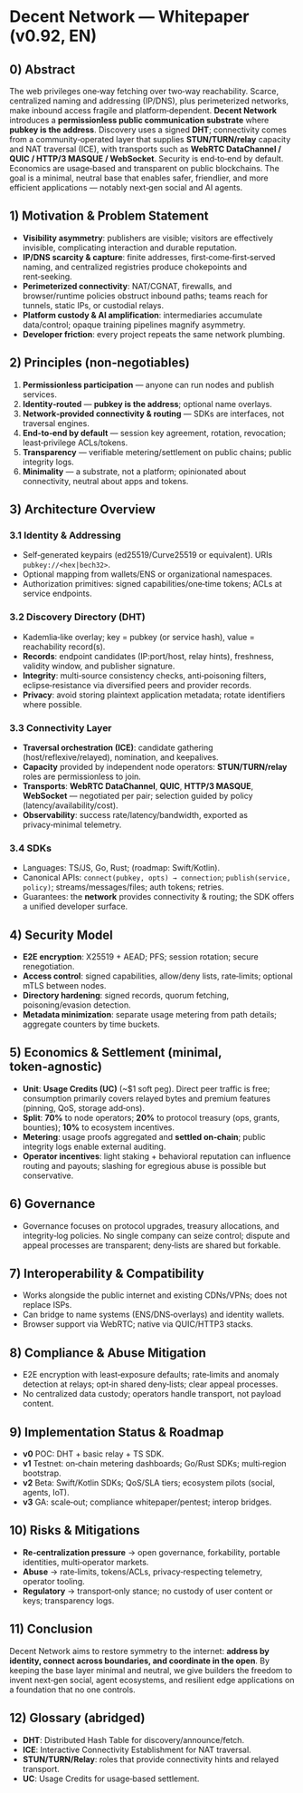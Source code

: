 # Decent Network — Whitepaper (v0.92, EN)

## 0) Abstract
The web privileges one‑way fetching over two‑way reachability. Scarce, centralized naming and addressing (IP/DNS), plus perimeterized networks, make inbound access fragile and platform‑dependent. **Decent Network** introduces a **permissionless public communication substrate** where **pubkey is the address**. Discovery uses a signed **DHT**; connectivity comes from a community‑operated layer that supplies **STUN/TURN/relay** capacity and NAT traversal (ICE), with transports such as **WebRTC DataChannel / QUIC / HTTP/3 MASQUE / WebSocket**. Security is end‑to‑end by default. Economics are usage‑based and transparent on public blockchains. The goal is a minimal, neutral base that enables safer, friendlier, and more efficient applications — notably next‑gen social and AI agents.

## 1) Motivation & Problem Statement
- **Visibility asymmetry**: publishers are visible; visitors are effectively invisible, complicating interaction and durable reputation.
- **IP/DNS scarcity & capture**: finite addresses, first‑come‑first‑served naming, and centralized registries produce chokepoints and rent‑seeking.
- **Perimeterized connectivity**: NAT/CGNAT, firewalls, and browser/runtime policies obstruct inbound paths; teams reach for tunnels, static IPs, or custodial relays.
- **Platform custody & AI amplification**: intermediaries accumulate data/control; opaque training pipelines magnify asymmetry.
- **Developer friction**: every project repeats the same network plumbing.

## 2) Principles (non‑negotiables)
1. **Permissionless participation** — anyone can run nodes and publish services.
2. **Identity‑routed** — **pubkey is the address**; optional name overlays.
3. **Network‑provided connectivity & routing** — SDKs are interfaces, not traversal engines.
4. **End‑to‑end by default** — session key agreement, rotation, revocation; least‑privilege ACLs/tokens.
5. **Transparency** — verifiable metering/settlement on public chains; public integrity logs.
6. **Minimality** — a substrate, not a platform; opinionated about connectivity, neutral about apps and tokens.

## 3) Architecture Overview
### 3.1 Identity & Addressing
- Self‑generated keypairs (ed25519/Curve25519 or equivalent). URIs `pubkey://<hex|bech32>`.
- Optional mapping from wallets/ENS or organizational namespaces.
- Authorization primitives: signed capabilities/one‑time tokens; ACLs at service endpoints.

### 3.2 Discovery Directory (DHT)
- Kademlia‑like overlay; key = pubkey (or service hash), value = reachability record(s).
- **Records**: endpoint candidates (IP:port/host, relay hints), freshness, validity window, and publisher signature.
- **Integrity**: multi‑source consistency checks, anti‑poisoning filters, eclipse‑resistance via diversified peers and provider records.
- **Privacy**: avoid storing plaintext application metadata; rotate identifiers where possible.

### 3.3 Connectivity Layer
- **Traversal orchestration (ICE)**: candidate gathering (host/reflexive/relayed), nomination, and keepalives.
- **Capacity** provided by independent node operators: **STUN/TURN/relay** roles are permissionless to join.
- **Transports**: **WebRTC DataChannel**, **QUIC**, **HTTP/3 MASQUE**, **WebSocket** — negotiated per pair; selection guided by policy (latency/availability/cost).
- **Observability**: success rate/latency/bandwidth, exported as privacy‑minimal telemetry.

### 3.4 SDKs
- Languages: TS/JS, Go, Rust; (roadmap: Swift/Kotlin).
- Canonical APIs: `connect(pubkey, opts) → connection`; `publish(service, policy)`; streams/messages/files; auth tokens; retries.
- Guarantees: the **network** provides connectivity & routing; the SDK offers a unified developer surface.

## 4) Security Model
- **E2E encryption**: X25519 + AEAD; PFS; session rotation; secure renegotiation.
- **Access control**: signed capabilities, allow/deny lists, rate‑limits; optional mTLS between nodes.
- **Directory hardening**: signed records, quorum fetching, poisoning/evasion detection.
- **Metadata minimization**: separate usage metering from path details; aggregate counters by time buckets.

## 5) Economics & Settlement (minimal, token‑agnostic)
- **Unit**: **Usage Credits (UC)** (~$1 soft peg). Direct peer traffic is free; consumption primarily covers relayed bytes and premium features (pinning, QoS, storage add‑ons).
- **Split**: **70%** to node operators; **20%** to protocol treasury (ops, grants, bounties); **10%** to ecosystem incentives.
- **Metering**: usage proofs aggregated and **settled on‑chain**; public integrity logs enable external auditing.
- **Operator incentives**: light staking + behavioral reputation can influence routing and payouts; slashing for egregious abuse is possible but conservative.

## 6) Governance
- Governance focuses on protocol upgrades, treasury allocations, and integrity‑log policies. No single company can seize control; dispute and appeal processes are transparent; deny‑lists are shared but forkable.

## 7) Interoperability & Compatibility
- Works alongside the public internet and existing CDNs/VPNs; does not replace ISPs.
- Can bridge to name systems (ENS/DNS‑overlays) and identity wallets.
- Browser support via WebRTC; native via QUIC/HTTP3 stacks.

## 8) Compliance & Abuse Mitigation
- E2E encryption with least‑exposure defaults; rate‑limits and anomaly detection at relays; opt‑in shared deny‑lists; clear appeal processes.
- No centralized data custody; operators handle transport, not payload content.

## 9) Implementation Status & Roadmap
- **v0** POC: DHT + basic relay + TS SDK.
- **v1** Testnet: on‑chain metering dashboards; Go/Rust SDKs; multi‑region bootstrap.
- **v2** Beta: Swift/Kotlin SDKs; QoS/SLA tiers; ecosystem pilots (social, agents, IoT).
- **v3** GA: scale‑out; compliance whitepaper/pentest; interop bridges.

## 10) Risks & Mitigations
- **Re‑centralization pressure** → open governance, forkability, portable identities, multi‑operator markets.
- **Abuse** → rate‑limits, tokens/ACLs, privacy‑respecting telemetry, operator tooling.
- **Regulatory** → transport‑only stance; no custody of user content or keys; transparency logs.

## 11) Conclusion
Decent Network aims to restore symmetry to the internet: **address by identity, connect across boundaries, and coordinate in the open**. By keeping the base layer minimal and neutral, we give builders the freedom to invent next‑gen social, agent ecosystems, and resilient edge applications on a foundation that no one controls.

## 12) Glossary (abridged)
- **DHT**: Distributed Hash Table for discovery/announce/fetch.
- **ICE**: Interactive Connectivity Establishment for NAT traversal.
- **STUN/TURN/Relay**: roles that provide connectivity hints and relayed transport.
- **UC**: Usage Credits for usage‑based settlement.
